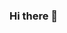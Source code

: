 ### Hi there 👋

<!--
**arikaufman/arikaufman** is a ✨ _special_ ✨ repository because its `README.md` (this file) appears on your GitHub profile.
[![Ari Kaufman's GitHub stats](https://github-readme-stats.vercel.app/api?username=arikaufman)](https://github.com/anuraghazra/github-readme-stats)
-->
